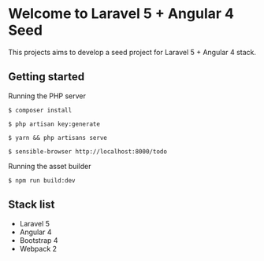 # Welcome to Laravel 5 + Angular 4 Seed
This projects aims to develop a seed project for Laravel 5 + Angular 4 stack.

## Getting started
 Running the PHP server

    $ composer install

    $ php artisan key:generate

    $ yarn && php artisans serve

    $ sensible-browser http://localhost:8000/todo

Running the asset builder

    $ npm run build:dev

## Stack list
 - Laravel 5
 - Angular 4
 - Bootstrap 4
 - Webpack 2
